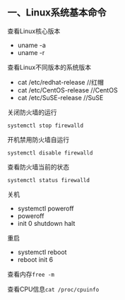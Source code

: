 ## 一、Linux系统基本命令

查看Linux核心版本

* uname -a  
* uname -r

查看Linux不同版本的系统版本

* cat /etc/redhat-release //红帽
* cat /etc/CentOS-release //CentOS
* cat /etc/SuSE-release   //SuSE

关闭防火墙的运行

```
systemctl stop firewalld
```

开机禁用防火墙自运行

```
systemctl disable firewalld
```

查看防火墙当前的状态

```
systemctl status firewalld
```

关机

* systemctl poweroff
* poweroff  
* init 0 shutdown halt

重启

* systemctl reboot
* reboot init 6

查看内存`free -m`

查看CPU信息`cat /proc/cpuinfo`

